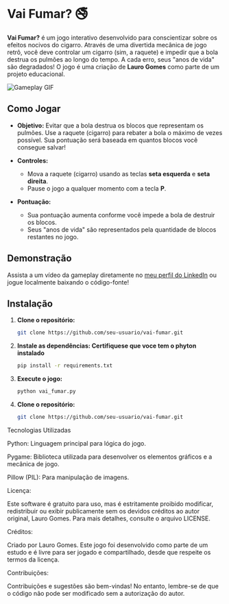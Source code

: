 # **Vai Fumar?** 🚭

**Vai Fumar?** é um jogo interativo desenvolvido para conscientizar sobre os efeitos nocivos do cigarro. Através de uma divertida mecânica de jogo retrô, você deve controlar um cigarro (sim, a raquete) e impedir que a bola destrua os pulmões ao longo do tempo. A cada erro, seus "anos de vida" são degradados! O jogo é uma criação de **Lauro Gomes** como parte de um projeto educacional.

![Gameplay GIF](https://media.giphy.com/media/nCXsRKGV2KF1tK6eE6/giphy.gif)


## **Como Jogar**

- **Objetivo:** 
  Evitar que a bola destrua os blocos que representam os pulmões. Use a raquete (cigarro) para rebater a bola o máximo de vezes possível. Sua pontuação será baseada em quantos blocos você consegue salvar!

- **Controles:**
  - Mova a raquete (cigarro) usando as teclas **seta esquerda** e **seta direita**.
  - Pause o jogo a qualquer momento com a tecla **P**.

- **Pontuação:**
  - Sua pontuação aumenta conforme você impede a bola de destruir os blocos.
  - Seus "anos de vida" são representados pela quantidade de blocos restantes no jogo.

## **Demonstração**

Assista a um vídeo da gameplay diretamente no [meu perfil do LinkedIn](https://www.linkedin.com/in/lauro-gomes) ou jogue localmente baixando o código-fonte!

## **Instalação**

1. **Clone o repositório:**
   ```bash
   git clone https://github.com/seu-usuario/vai-fumar.git

2. **Instale as dependências: Certifiquese que voce tem o phyton instalado**
   ```bash
   pip install -r requirements.txt
   
3. **Execute o jogo:**
   ```bash
   python vai_fumar.py
   
4. **Clone o repositório:**
   ```bash
   git clone https://github.com/seu-usuario/vai-fumar.git


Tecnologias Utilizadas

Python: Linguagem principal para lógica do jogo. 

Pygame: Biblioteca utilizada para desenvolver os elementos gráficos e a mecânica de jogo.

Pillow (PIL): Para manipulação de imagens.

Licença:

Este software é gratuito para uso, mas é estritamente proibido modificar, redistribuir ou exibir publicamente sem os devidos créditos ao autor original, Lauro Gomes. Para mais detalhes, consulte o arquivo LICENSE.

Créditos:

Criado por Lauro Gomes. Este jogo foi desenvolvido como parte de um estudo e é livre para ser jogado e compartilhado, desde que respeite os termos da licença.

Contribuições:

Contribuições e sugestões são bem-vindas! No entanto, lembre-se de que o código não pode ser modificado sem a autorização do autor.

